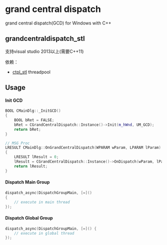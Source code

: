# grand central dispatch
grand central dispatch(GCD) for Windows with C++

## grandcentraldispatch_stl
支持visual studio 2013以上(需要C++11)

依赖：
* [ctpl_stl](https://github.com/vit-vit/CTPL)   threadpool

## Usage

#### Init GCD
```c++
BOOL CMainDlg::_InitGCD()
{
    BOOL bRet = FALSE;
    bRet = CGrandCentralDispatch::Instance()->Init(m_hWnd, UM_GCD);
    return bRet;
}

// MSG Proc
LRESULT CMainDlg::OnGrandCentralDispatch(WPARAM wParam, LPARAM lParam)
{
    LRESULT lResult = 0;
    lResult = CGrandCentralDispatch::Instance()->OnDispatch(wParam, lParam);
    return lResult;
}
```

#### Dispatch Main Group
```c++
dispatch_async(DispatchGroupMain, [=]() 
{
	// execute in main thread
});
```

#### Dispatch Global Group
```c++
dispatch_async(DispatchGroupMain, [=]() {
    // execute in global thread
});
```
